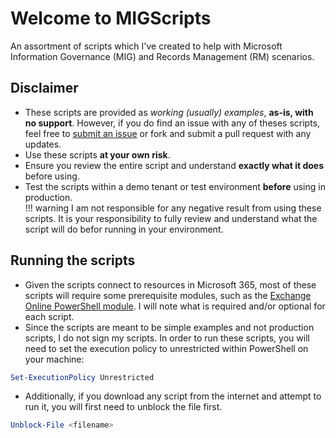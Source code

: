 # Welcome to MIGScripts

An assortment of scripts which I've created to help with Microsoft Information Governance (MIG) and Records Management (RM) scenarios.

## Disclaimer

- These scripts are provided as *working (usually) examples*, **as-is, with no support**.  However, if you do find an issue with any of theses scripts, feel free to [submit an issue](https://github.com/brenle/MIGScripts/issues) or fork and submit a pull request with any updates.
- Use these scripts **at your own risk**. 
- Ensure you review the entire script and understand **exactly what it does** before using.  
- Test the scripts within a demo tenant or test environment **before** using in production.  
!!! warning
    I am not responsible for any negative result from using these scripts.  It is your responsibility to fully review and understand what the script will do befor running in your environment.

## Running the scripts

- Given the scripts connect to resources in Microsoft 365, most of these scripts will require some prerequisite modules, such as the [Exchange Online PowerShell module](https://docs.microsoft.com/en-us/powershell/exchange/exchange-online-powershell-v2?view=exchange-ps#install-and-maintain-the-exo-v2-module).  I will note what is required and/or optional for each script.
- Since the scripts are meant to be simple examples and not production scripts, I do not sign my scripts.  In order to run these scripts, you will need to set the execution policy to unrestricted within PowerShell on your machine:

``` powershell
Set-ExecutionPolicy Unrestricted
```

- Additionally, if you download any script from the internet and attempt to run it, you will first need to unblock the file first.

``` powershell
Unblock-File <filename>
```